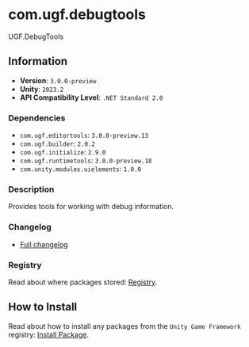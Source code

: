 # com.ugf.debugtools

UGF.DebugTools

## Information

- **Version**: `3.0.0-preview`
- **Unity**: `2023.2`
- **API Compatibility Level**: `.NET Standard 2.0`

### Dependencies

- `com.ugf.editortools`: `3.0.0-preview.13`
- `com.ugf.builder`: `2.0.2`
- `com.ugf.initialize`: `2.9.0`
- `com.ugf.runtimetools`: `3.0.0-preview.18`
- `com.unity.modules.uielements`: `1.0.0`


### Description

Provides tools for working with debug information.

### Changelog

- [Full changelog](changelog.md)

### Registry

Read about where packages stored: [Registry](https://github.com/unity-game-framework/organization/blob/main/docs/registry.md).

## How to Install

Read about how to install any packages from the `Unity Game Framework` registry: [Install Package](https://github.com/unity-game-framework/organization/blob/main/docs/install-packages.md).
